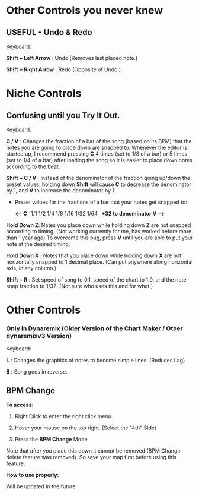 
# Other Controls you never knew

## USEFUL - Undo & Redo

Keyboard:

**Shift + Left Arrow** : Undo (Removes last placed note.)

**Shift + Right Arrow** : Redo (Opposite of Undo.)



# Niche Controls

## Confusing until you Try It Out.

Keyboard:

**C / V** : Changes the fraction of a bar of the song (based on its BPM) that the notes you are going to place down are snapped to. Whenever the editor is started up, I recommend pressing **C** 4 times (set to 1/8 of a bar) or 5 times (set to 1/4 of a bar) after loading the song so it is easier to place down notes according to the beat.

**Shift + C / V** : Instead of the denominator of the fraction going up/down the preset values, holding down **Shift** will cause **C** to decrease the denominator by 1, and **V** to increase the denominator by 1.


- Preset values for the fractions of a bar that your notes get snapped to:

  **<-- C&nbsp;&nbsp;** 1/1  1/2  1/4  1/8  1/16  1/32  1/64  **&nbsp;&nbsp;+32 to denominator V -->**


**Hold Down Z**: Notes you place down while holding down **Z** are not snapped according to timing. 
(Not working currently for me, has worked before more than 1 year ago)
To overcome this bug, press **V** until you are able to put your note at the desired timing.

**Hold Down X** : Notes that you place down while holding down **X** are not horizontally snapped to 1 decimal place. (Can put anywhere along horizontal axis, in any column.)


**Shift + R** : Set speed of song to 0.1, speed of the chart to 1.0, and the note snap fraction to 1/32. (Not sure who uses this and for what.)


# Other Controls

### Only in Dynaremix (Older Version of the Chart Maker / Other dynaremixv3 Version)

Keyboard:

**L** : Changes the graphics of notes to become simple lines. (Reduces Lag)

**B** : Song goes in reverse.


<h2 id="BPM">BPM Change</h2>

**To access:**

1. Right Click to enter the right click menu.

2. Hover your mouse on the top right. (Select the "4th" Side)

3. Press the **BPM Change** Mode.

Note that after you place this down it cannot be removed (BPM Change delete feature was removed). So save your map first before using this feature.

**How to use properly:**

Will be updated in the future.



